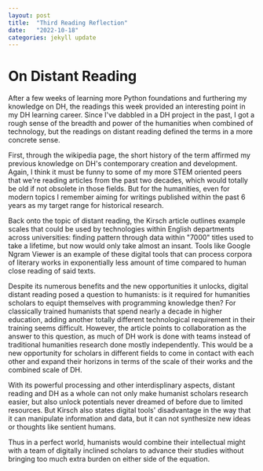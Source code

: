 ```yaml
---
layout: post
title:  "Third Reading Reflection"
date:   "2022-10-18"
categories: jekyll update
---
```


# On Distant Reading
After a few weeks of learning more Python foundations and furthering my knowledge on DH, the readings this week provided an interesting point in my DH learning career. Since I've dabbled in a DH project in the past, I got a rough sense of the breadth and power of the humanities when combined of technology, but the readings on distant reading defined the terms in a more concrete sense. 

First, through the wikipedia page, the short history of the term affirmed my previous knowledge on DH's contemporary creation and development. Again, I think it must be funny to some of my more STEM oriented peers that we're reading articles from the past two decades, which would totally be old if not obsolete in those fields. But for the humanities, even for modern topics I remember aiming for writings published within the past 6 years as my target range for historical research. 

Back onto the topic of distant reading, the Kirsch article outlines example scales that could be used by technologies within English departments across universities: finding pattern through data within "7000" titles used to take a lifetime, but now would only take almost an insant. Tools like Google Ngram Viewer is an example of these digital tools that can process corpora of literary works in exponentially less amount of time compared to human close reading of said texts. 

Despite its numerous benefits and the new opportunities it unlocks, digital distant reading posed a question to humanists: is it required for humanities scholars to equipt themselves with programming knowledge then? For classically trained humanists that spend nearly a decade in higher education, adding another totally different technological requirement in their training seems difficult. However, the article points to collaboration as the answer to this question, as much of DH work is done with teams instead of traditional humanities research done mostly independently. This would be a new opportunity for scholars in different fields to come in contact with each other and expand their horizons in terms of the scale of their works and the combined scale of DH. 

With its powerful processing and other interdisplinary aspects, distant reading and DH as a whole can not only make humanist scholars research easier, but also unlock potentials never dreamed of before due to limited resources. But Kirsch also states digital tools' disadvantage in the way that it can manipulate information and data, but it can not synthesize new ideas or thoughts like sentient humans. 

Thus in a perfect world, humanists would combine their intellectual might with a team of digitally inclined scholars to advance their studies without bringing too much extra burden on either side of the equation. 
